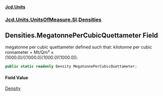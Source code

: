 #### [Jcd.Units](index.md 'index')
### [Jcd.Units.UnitsOfMeasure.SI](Jcd.Units.UnitsOfMeasure.SI.md 'Jcd.Units.UnitsOfMeasure.SI').[Densities](Densities.md 'Jcd.Units.UnitsOfMeasure.SI.Densities')

## Densities.MegatonnePerCubicQuettameter Field

megatonne per cubic quettameter defined such that: kilotonne per cubic ronnameter = Mt/Qm³ ×  
(1000.0)/((1000.0)*(1000.0)*(1000.0)).

```csharp
public static readonly Density MegatonnePerCubicQuettameter;
```

#### Field Value
[Density](Density.md 'Jcd.Units.UnitTypes.Density')